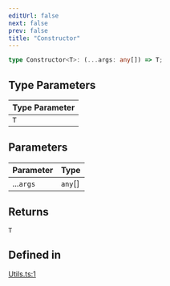 ```yaml
---
editUrl: false
next: false
prev: false
title: "Constructor"
---
```


```ts
type Constructor<T>: (...args: any[]) => T;
```

## Type Parameters

| Type Parameter |
| ------ |
| `T` |

## Parameters

| Parameter | Type |
| ------ | ------ |
| ...`args` | `any`[] |

## Returns

`T`

## Defined in

[Utils.ts:1](https://github.com/shipgirlproject/shoukaku/blob/761f40f7c0b54473070fa1c40602d1504a8bf167/src/Utils.ts#L1)
